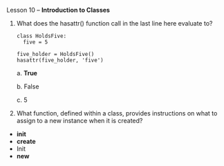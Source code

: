 Lesson 10 – **Introduction to Classes**

1.	What does the hasattr() function call in the last line here evaluate to?

        class HoldsFive:
          five = 5

        five_holder = HoldsFive()
        hasattr(five_holder, 'five')

      a.      **True**
      
      b.      False
      
      c.	5

2.	What function, defined within a class, provides instructions on what to assign to a new instance when it is created?
-	**__init__**
-	__create__
-	Init
-	__new__
